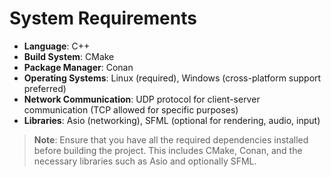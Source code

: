 # System Requirements

- **Language**: C++
- **Build System**: CMake
- **Package Manager**: Conan
- **Operating Systems**: Linux (required), Windows (cross-platform support preferred)
- **Network Communication**: UDP protocol for client-server communication (TCP allowed for specific purposes)
- **Libraries**: Asio (networking), SFML (optional for rendering, audio, input)

> **Note**: Ensure that you have all the required dependencies installed before building the project. This includes CMake, Conan, and the necessary libraries such as Asio and optionally SFML.
